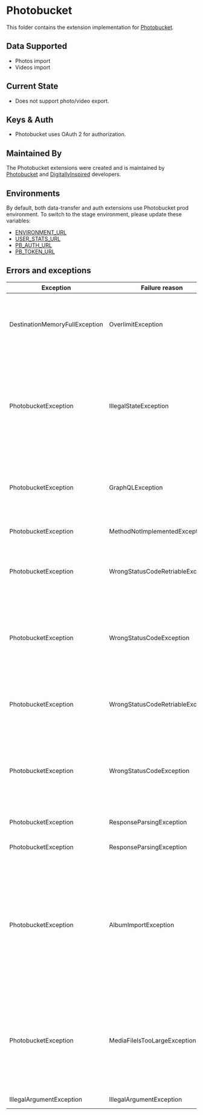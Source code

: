 # Photobucket

This folder contains the extension implementation for [Photobucket](https://photobucket.com).

## Data Supported

- Photos import
- Videos import

## Current State

- Does not support photo/video export.

## Keys & Auth

- Photobucket uses OAuth 2 for authorization.

## Maintained By

The Photobucket extensions were created and is maintained by
[Photobucket](https://photobucket.com) and [DigitallyInspired](https://di.uk) developers.

## Environments

By default, both data-transfer and auth extensions use Photobucket prod environment. To switch to the stage environment, please update these variables:
- [ENVIRONMENT_URL](extensions/data-transfer/portability-data-transfer-photobucket/src/main/java/org/datatransferproject/transfer/photobucket/data/PhotobucketConstants.java#L20)
- [USER_STATS_URL](extensions/data-transfer/portability-data-transfer-photobucket/src/main/java/org/datatransferproject/transfer/photobucket/data/PhotobucketConstants.java#L36)
- [PB_AUTH_URL](extensions/auth/portability-auth-photobucket/src/main/java/org/datatransferproject/auth/photobucket/PhotobucketOAuthConfig.java#L32)
- [PB_TOKEN_URL](extensions/auth/portability-auth-photobucket/src/main/java/org/datatransferproject/auth/photobucket/PhotobucketOAuthConfig.java#L33)

## Errors and exceptions

| Exception                      | Failure reason                    | Message       | Explanation   | Notes        |
| -------------------------------| --------------------------------- | ------------- | ------------- |------------- |
| DestinationMemoryFullException | OverlimitException                | User reached his limits, unable to proceed with data import.  | Critical, unable to migrate content as user reached its limits on PB side| |
| PhotobucketException           | IllegalStateException             | Unable to get input stream for image %image_title%  | No valid stream was provided, unable to import particular image file | Need to consider whether we need to migrate rest of content or not. For now import will be stopped |
| PhotobucketException           | GraphQLException                  | Empty response body was provided by GQL server | Back end issue, no valid response was provided. Retry can be applied. | |
| PhotobucketException           | MethodNotImplementedException     | PhotobucketPhotosExporter is not implemented yet, unable to export data. | Data export if not supported | |
| PhotobucketException           | WrongStatusCodeRetriableException | GQL server provided response code >= 500. | Wrong response code provided by back end. Retry can be applied. | |
| PhotobucketException           | WrongStatusCodeException          | Wrong status code=[%code%] provided by GQL server for jobId=[%jobId%] | Wrong response code, most probably retry won't help, as with the same data result is idempotent |
| PhotobucketException           | WrongStatusCodeRetriableException | REST server provided response code >= 500. | Wrong response code provided by back end. Retry can be applied. | |
| PhotobucketException           | WrongStatusCodeException          | Wrong status code=[%code%] provided by REST server for jobId=[%jobId%] | Wrong response code, most probably retry won't help, as with the same data result is idempotent |
| PhotobucketException           | ResponseParsingException          | Unable to process GQL response to get root album id | Parsing error, retry won't help | |
| PhotobucketException           | ResponseParsingException          | Unable to process REST response to get user stats | Parsing error, retry won't help | |
| PhotobucketException           | AlbumImportException              | Album was not created | Thrown in case of BE failure when unable to create album | Critical only while top level album creation. If any other album was not created, images will migrate to top level album |
| PhotobucketException           | MediaFileIsTooLargeException      | [%media_title%] media file is too large, unable to import" | File is too big. Current limit for video file is 500mb, for image - 50mb | Need to consider whether we need to migrate rest of content or not. For now import will be stopped |
| IllegalArgumentException       | IllegalArgumentException          | Wrong token instance | Provided token is null | |